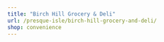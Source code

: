 ```yaml
---
title: "Birch Hill Grocery & Deli"
url: /presque-isle/birch-hill-grocery-and-deli/
shop: convenience
---
```

